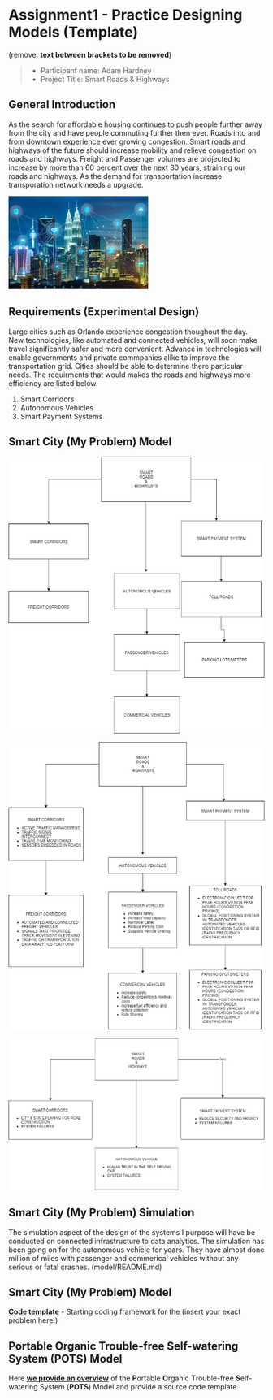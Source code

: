 # Assignment1 - Practice Designing Models (Template)
(remove: **text between brackets to be removed**)

> * Participant name: Adam Hardney
> * Project Title: Smart Roads & Highways 

## General Introduction
As the search for affordable housing continues to push people further away from the city and have people commuting further then ever. Roads into and from downtown experience ever growing congestion. Smart roads and highways of the future should increase mobility and relieve congestion on roads and highways. 
Freight and Passenger volumes are projected to increase by more than 60 percent over the next 30 years, straining our roads and highways. As the demand for  transportation increase transporation network needs a upgrade.

![** Picture**](images/Smartrealcity.png)

## Requirements (Experimental Design)

Large cities such as Orlando experience congestion thoughout the day. New technologies, like automated and connected vehicles, will soon make travel significantly safer and more convenient. Advance in technologies will enable governments and private commpanies alike to improve the transportation grid. Cities should be able to determine there particular needs. The requirments that would makes the roads and highways more efficiency are listed below.
1. Smart Corridors
2. Autonomous Vehicles 
3. Smart Payment Systems

## Smart City (My Problem) Model 


![**Object Diagram**](images/ObjectDiagram.png)

![**Class Diagram**](images/ClassDiagram.png)

![**Behavior Diagram**](images/behaviordiagram.png)


## Smart City (My Problem) Simulation

The simulation aspect of the design of the systems I purpose will have be conducted on connected infrastructure to data analytics. The simulation has been going on for the autonomous vehicle for years. They have almost done million of miles with passenger and commerical vehicles without any serious or fatal crashes. (model/README.md)


## Smart City (My Problem) Model
[**Code template**](code/AV.py) - Starting coding framework for the (insert your exact problem here.)

## **P**ortable **O**rganic **T**rouble-free **S**elf-watering System (**POTS**) Model
Here [**we provide an overview**](code/POTS_system/README.md) of the **P**ortable **O**rganic **T**rouble-free **S**elf-watering System (**POTS**) Model and provide a source code template.
